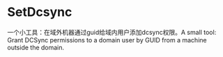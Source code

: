 # SetDcsync
一个小工具：在域外机器通过guid给域内用户添加dcsync权限。A small tool: Grant DCSync permissions to a domain user by GUID from a machine outside the domain.
